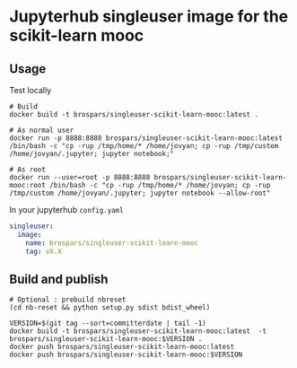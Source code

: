 # Jupyterhub singleuser image for the scikit-learn mooc

## Usage

Test locally 

```shell
# Build
docker build -t brospars/singleuser-scikit-learn-mooc:latest .

# As normal user
docker run -p 8888:8888 brospars/singleuser-scikit-learn-mooc:latest /bin/bash -c "cp -rup /tmp/home/* /home/jovyan; cp -rup /tmp/custom /home/jovyan/.jupyter; jupyter notebook;"

# As root
docker run --user=root -p 8888:8888 brospars/singleuser-scikit-learn-mooc:root /bin/bash -c "cp -rup /tmp/home/* /home/jovyan; cp -rup /tmp/custom /home/jovyan/.jupyter; jupyter notebook --allow-root"
```

In your jupyterhub `config.yaml`
```yaml
singleuser:
  image:
    name: brospars/singleuser-scikit-learn-mooc
    tag: vX.X
```

## Build and publish

```shell
# Optional : prebuild nbreset
(cd nb-reset && python setup.py sdist bdist_wheel)

VERSION=$(git tag --sort=committerdate | tail -1)
docker build -t brospars/singleuser-scikit-learn-mooc:latest  -t brospars/singleuser-scikit-learn-mooc:$VERSION .
docker push brospars/singleuser-scikit-learn-mooc:latest
docker push brospars/singleuser-scikit-learn-mooc:$VERSION
```